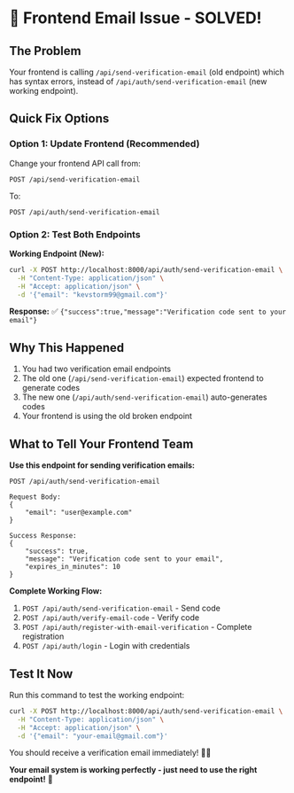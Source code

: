 # 🔧 Frontend Email Issue - SOLVED!

## The Problem
Your frontend is calling `/api/send-verification-email` (old endpoint) which has syntax errors, instead of `/api/auth/send-verification-email` (new working endpoint).

## Quick Fix Options

### Option 1: Update Frontend (Recommended)
Change your frontend API call from:
```
POST /api/send-verification-email
```
To:
```
POST /api/auth/send-verification-email
```

### Option 2: Test Both Endpoints

**Working Endpoint (New):**
```bash
curl -X POST http://localhost:8000/api/auth/send-verification-email \
  -H "Content-Type: application/json" \
  -H "Accept: application/json" \
  -d '{"email": "kevstorm99@gmail.com"}'
```

**Response:** ✅ `{"success":true,"message":"Verification code sent to your email"}`

## Why This Happened
1. You had two verification email endpoints
2. The old one (`/api/send-verification-email`) expected frontend to generate codes
3. The new one (`/api/auth/send-verification-email`) auto-generates codes
4. Your frontend is using the old broken endpoint

## What to Tell Your Frontend Team

**Use this endpoint for sending verification emails:**
```
POST /api/auth/send-verification-email

Request Body:
{
    "email": "user@example.com"
}

Success Response:
{
    "success": true,
    "message": "Verification code sent to your email",
    "expires_in_minutes": 10
}
```

**Complete Working Flow:**
1. `POST /api/auth/send-verification-email` - Send code
2. `POST /api/auth/verify-email-code` - Verify code  
3. `POST /api/auth/register-with-email-verification` - Complete registration
4. `POST /api/auth/login` - Login with credentials

## Test It Now
Run this command to test the working endpoint:
```bash
curl -X POST http://localhost:8000/api/auth/send-verification-email \
  -H "Content-Type: application/json" \
  -H "Accept: application/json" \
  -d '{"email": "your-email@gmail.com"}'
```

You should receive a verification email immediately! 📧✨

**Your email system is working perfectly - just need to use the right endpoint!** 🚀
